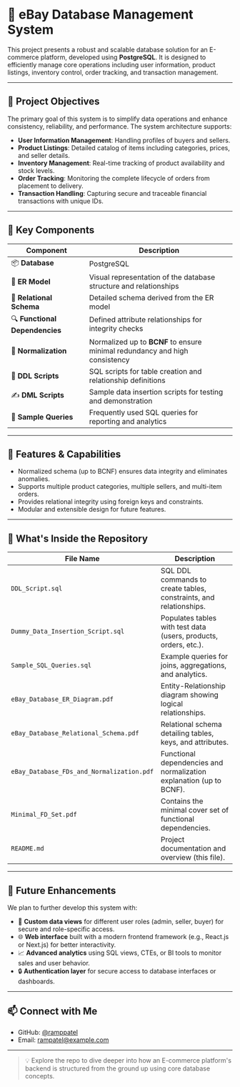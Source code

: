 # 🛒 eBay Database Management System

This project presents a robust and scalable database solution for an E-commerce platform, developed using **PostgreSQL**. It is designed to efficiently manage core operations including user information, product listings, inventory control, order tracking, and transaction management.

---

## 🎯 Project Objectives

The primary goal of this system is to simplify data operations and enhance consistency, reliability, and performance. The system architecture supports:

- **User Information Management**: Handling profiles of buyers and sellers.
- **Product Listings**: Detailed catalog of items including categories, prices, and seller details.
- **Inventory Management**: Real-time tracking of product availability and stock levels.
- **Order Tracking**: Monitoring the complete lifecycle of orders from placement to delivery.
- **Transaction Handling**: Capturing secure and traceable financial transactions with unique IDs.

---

## 🧱 Key Components

| Component | Description |
|----------|-------------|
| 📦 **Database** | PostgreSQL |
| 🧩 **ER Model** | Visual representation of the database structure and relationships |
| 🔗 **Relational Schema** | Detailed schema derived from the ER model |
| 🔍 **Functional Dependencies** | Defined attribute relationships for integrity checks |
| 📐 **Normalization** | Normalized up to **BCNF** to ensure minimal redundancy and high consistency |
| 🧾 **DDL Scripts** | SQL scripts for table creation and relationship definitions |
| ✍️ **DML Scripts** | Sample data insertion scripts for testing and demonstration |
| 🧪 **Sample Queries** | Frequently used SQL queries for reporting and analytics |

---

## 🧪 Features & Capabilities

- Normalized schema (up to BCNF) ensures data integrity and eliminates anomalies.
- Supports multiple product categories, multiple sellers, and multi-item orders.
- Provides relational integrity using foreign keys and constraints.
- Modular and extensible design for future features.

---

## 📂 What's Inside the Repository

| File Name | Description |
|-----------|-------------|
| `DDL_Script.sql` | SQL DDL commands to create tables, constraints, and relationships. |
| `Dummy_Data_Insertion_Script.sql` | Populates tables with test data (users, products, orders, etc.). |
| `Sample_SQL_Queries.sql` | Example queries for joins, aggregations, and analytics. |
| `eBay_Database_ER_Diagram.pdf` | Entity-Relationship diagram showing logical relationships. |
| `eBay_Database_Relational_Schema.pdf` | Relational schema detailing tables, keys, and attributes. |
| `eBay_Database_FDs_and_Normalization.pdf` | Functional dependencies and normalization explanation (up to BCNF). |
| `Minimal_FD_Set.pdf` | Contains the minimal cover set of functional dependencies. |
| `README.md` | Project documentation and overview (this file). |

---

## 🚀 Future Enhancements

We plan to further develop this system with:

- 🎨 **Custom data views** for different user roles (admin, seller, buyer) for secure and role-specific access.
- 🌐 **Web interface** built with a modern frontend framework (e.g., React.js or Next.js) for better interactivity.
- 📈 **Advanced analytics** using SQL views, CTEs, or BI tools to monitor sales and user behavior.
- 🔒 **Authentication layer** for secure access to database interfaces or dashboards.

---

## 📫 Connect with Me

- GitHub: [@ramppatel](https://github.com/ramppatel)
- Email: rampatel@example.com

---

> 💡 Explore the repo to dive deeper into how an E-commerce platform's backend is structured from the ground up using core database concepts.
